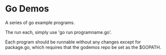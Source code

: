 Go Demos
========
A series of go example programs.

The run each, simply use 'go run programname.go'.

Each program should be runnable without any changes except for package.go, which requires that the godemos repo be set as the $GOPATH.
